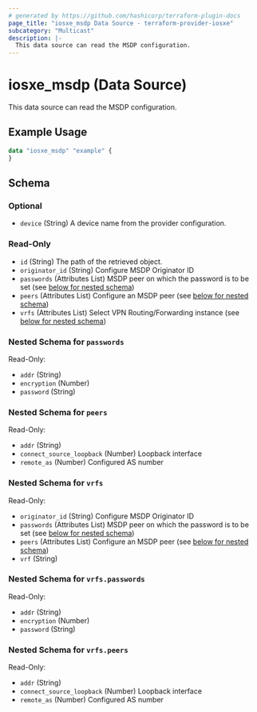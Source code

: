 ```yaml
---
# generated by https://github.com/hashicorp/terraform-plugin-docs
page_title: "iosxe_msdp Data Source - terraform-provider-iosxe"
subcategory: "Multicast"
description: |-
  This data source can read the MSDP configuration.
---
```


# iosxe_msdp (Data Source)

This data source can read the MSDP configuration.

## Example Usage

```terraform
data "iosxe_msdp" "example" {
}
```

<!-- schema generated by tfplugindocs -->
## Schema

### Optional

- `device` (String) A device name from the provider configuration.

### Read-Only

- `id` (String) The path of the retrieved object.
- `originator_id` (String) Configure MSDP Originator ID
- `passwords` (Attributes List) MSDP peer on which the password is to be set (see [below for nested schema](#nestedatt--passwords))
- `peers` (Attributes List) Configure an MSDP peer (see [below for nested schema](#nestedatt--peers))
- `vrfs` (Attributes List) Select VPN Routing/Forwarding instance (see [below for nested schema](#nestedatt--vrfs))

<a id="nestedatt--passwords"></a>
### Nested Schema for `passwords`

Read-Only:

- `addr` (String)
- `encryption` (Number)
- `password` (String)


<a id="nestedatt--peers"></a>
### Nested Schema for `peers`

Read-Only:

- `addr` (String)
- `connect_source_loopback` (Number) Loopback interface
- `remote_as` (Number) Configured AS number


<a id="nestedatt--vrfs"></a>
### Nested Schema for `vrfs`

Read-Only:

- `originator_id` (String) Configure MSDP Originator ID
- `passwords` (Attributes List) MSDP peer on which the password is to be set (see [below for nested schema](#nestedatt--vrfs--passwords))
- `peers` (Attributes List) Configure an MSDP peer (see [below for nested schema](#nestedatt--vrfs--peers))
- `vrf` (String)

<a id="nestedatt--vrfs--passwords"></a>
### Nested Schema for `vrfs.passwords`

Read-Only:

- `addr` (String)
- `encryption` (Number)
- `password` (String)


<a id="nestedatt--vrfs--peers"></a>
### Nested Schema for `vrfs.peers`

Read-Only:

- `addr` (String)
- `connect_source_loopback` (Number) Loopback interface
- `remote_as` (Number) Configured AS number
